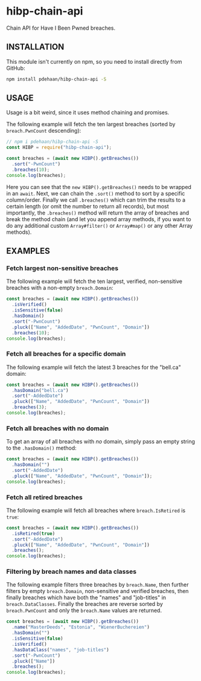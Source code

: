 # hibp-chain-api

Chain API for Have I Been Pwned breaches.

## INSTALLATION

This module isn't currently on npm, so you need to install directly from GitHub:

```sh
npm install pdehaan/hibp-chain-api -S
```

## USAGE

Usage is a bit weird, since it uses method chaining and promises.

The following example will fetch the ten largest breaches (sorted by `breach.PwnCount` descending):

```js
// npm i pdehaan/hibp-chain-api -S
const HIBP = require("hibp-chain-api");

const breaches = (await new HIBP().getBreaches())
  .sort("-PwnCount")
  .breaches(10);
console.log(breaches);
```

Here you can see that the `new HIBP().getBreaches()` needs to be wrapped in an `await`. Next, we can chain the `.sort()` method to sort by a specific column/order. Finally we call `.breaches()` which can trim the results to a certain length (or omit the number to return all records), but most importantly, the `.breaches()` method will return the array of breaches and break the method chain (and let you append array methods, if you want to do any additional custom `Array#filter()` or `Array#map()` or any other Array methods).

## EXAMPLES

### Fetch largest non-sensitive breaches

The following example will fetch the ten largest, verified, non-sensitive breaches with a non-empty `breach.Domain`:

```js
const breaches = (await new HIBP().getBreaches())
  .isVerified()
  .isSensitive(false)
  .hasDomain()
  .sort("-PwnCount")
  .pluck(["Name", "AddedDate", "PwnCount", "Domain"])
  .breaches(10);
console.log(breaches);
```

### Fetch all breaches for a specific domain

The following example will fetch the latest 3 breaches for the "bell.ca" domain:

```js
const breaches = (await new HIBP().getBreaches())
  .hasDomain("bell.ca")
  .sort("-AddedDate")
  .pluck(["Name", "AddedDate", "PwnCount", "Domain"])
  .breaches(3);
console.log(breaches);
```

### Fetch all breaches with no domain

To get an array of all breaches with _no_ domain, simply pass an empty string to the `.hasDomain()` method:

```js
const breaches = (await new HIBP().getBreaches())
  .hasDomain("")
  .sort("-AddedDate")
  .pluck(["Name", "AddedDate", "PwnCount", "Domain"]);
console.log(breaches);
```

### Fetch all retired breaches

The following example will fetch all breaches where `breach.IsRetired` is `true`:

```js
const breaches = (await new HIBP().getBreaches())
  .isRetired(true)
  .sort("-AddedDate")
  .pluck(["Name", "AddedDate", "PwnCount", "Domain"])
  .breaches();
console.log(breaches);
```

### Filtering by breach names and data classes

The following example filters three breaches by `breach.Name`, then further filters by empty `breach.Domain`, non-sensitive and verified breaches, then finally breaches which have both the "names" and "job-titles" in `breach.DataClasses`. Finally the breaches are reverse sorted by `breach.PwnCount` and only the `breach.Name` values are returned.

```js
const breaches = (await new HIBP().getBreaches())
  .name("MasterDeeds", "Estonia", "WienerBuchereien")
  .hasDomain("")
  .isSensitive(false)
  .isVerified()
  .hasDataClass("names", "job-titles")
  .sort("-PwnCount")
  .pluck(["Name"])
  .breaches();
console.log(breaches);
```
